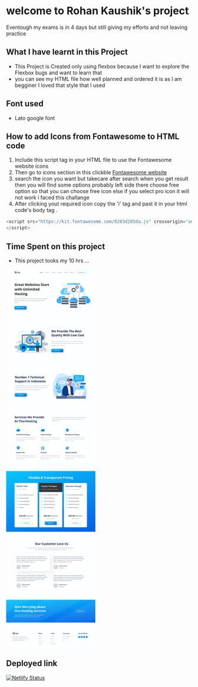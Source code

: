 # welcome to Rohan Kaushik's project

Eventough my exams is in 4 days but still giving my efforts and not leaving practice

## What I have learnt in this Project
   - This Project is Created only using flexbox because I want to explore the Flexbox bugs and want to learn that 
   - you can see my HTML file how well planned and ordered it is as I am begginer I  loved that style that I used
## Font used
  - Lato google font 



  ## How to add Icons from Fontawesome to HTML code

  1. Include this script tag in your HTML file to use the Fontawesome website icons 
  2. Then go to icons section in this clickble [Fontawesome website](https://fontawesome.com/)
  3. search the icon you want but takecare after search when you get result then you will find some options probably left side there choose free option so that you can choose free icon else if you select pro icon it will not work i faced this challange
  4. After clicking yout required icon copy the 'i' tag and past it in your html code's body tag .


```javascript
<script src="https://kit.fontawesome.com/8283d285da.js" crossorigin="anonymous">
</script>

```



## Time Spent on this project

- This project tooks my 10 hrs ...


![11th_Project](Hosting-Landing-Page.png)

## Deployed link

[![Netlify Status](https://api.netlify.com/api/v1/badges/a1d230d3-a25b-4b17-891e-97eb1b313980/deploy-status)](rohankaushik11thproject.netlify.app/)
